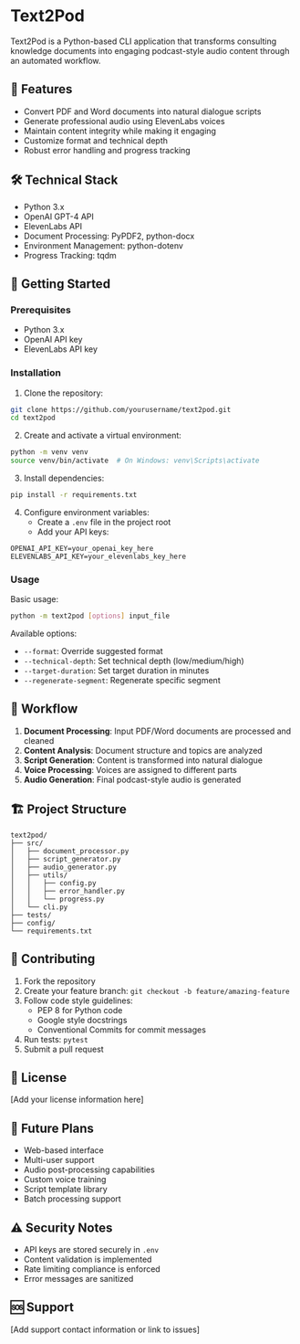 # Text2Pod

Text2Pod is a Python-based CLI application that transforms consulting knowledge documents into engaging podcast-style audio content through an automated workflow.

## 🎯 Features

- Convert PDF and Word documents into natural dialogue scripts
- Generate professional audio using ElevenLabs voices
- Maintain content integrity while making it engaging
- Customize format and technical depth
- Robust error handling and progress tracking

## 🛠️ Technical Stack

- Python 3.x
- OpenAI GPT-4 API
- ElevenLabs API
- Document Processing: PyPDF2, python-docx
- Environment Management: python-dotenv
- Progress Tracking: tqdm

## 🚀 Getting Started

### Prerequisites

- Python 3.x
- OpenAI API key
- ElevenLabs API key

### Installation

1. Clone the repository:
```bash
git clone https://github.com/yourusername/text2pod.git
cd text2pod
```

2. Create and activate a virtual environment:
```bash
python -m venv venv
source venv/bin/activate  # On Windows: venv\Scripts\activate
```

3. Install dependencies:
```bash
pip install -r requirements.txt
```

4. Configure environment variables:
   - Create a `.env` file in the project root
   - Add your API keys:
```plaintext
OPENAI_API_KEY=your_openai_key_here
ELEVENLABS_API_KEY=your_elevenlabs_key_here
```

### Usage

Basic usage:
```bash
python -m text2pod [options] input_file
```

Available options:
- `--format`: Override suggested format
- `--technical-depth`: Set technical depth (low/medium/high)
- `--target-duration`: Set target duration in minutes
- `--regenerate-segment`: Regenerate specific segment

## 🔄 Workflow

1. **Document Processing**: Input PDF/Word documents are processed and cleaned
2. **Content Analysis**: Document structure and topics are analyzed
3. **Script Generation**: Content is transformed into natural dialogue
4. **Voice Processing**: Voices are assigned to different parts
5. **Audio Generation**: Final podcast-style audio is generated

## 🏗️ Project Structure

```plaintext
text2pod/
├── src/
│   ├── document_processor.py
│   ├── script_generator.py
│   ├── audio_generator.py
│   ├── utils/
│   │   ├── config.py
│   │   ├── error_handler.py
│   │   └── progress.py
│   └── cli.py
├── tests/
├── config/
└── requirements.txt
```

## 🤝 Contributing

1. Fork the repository
2. Create your feature branch: `git checkout -b feature/amazing-feature`
3. Follow code style guidelines:
   - PEP 8 for Python code
   - Google style docstrings
   - Conventional Commits for commit messages
4. Run tests: `pytest`
5. Submit a pull request

## 📝 License

[Add your license information here]

## 🔮 Future Plans

- Web-based interface
- Multi-user support
- Audio post-processing capabilities
- Custom voice training
- Script template library
- Batch processing support

## ⚠️ Security Notes

- API keys are stored securely in `.env`
- Content validation is implemented
- Rate limiting compliance is enforced
- Error messages are sanitized

## 🆘 Support

[Add support contact information or link to issues]